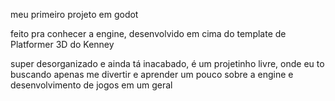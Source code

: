 meu primeiro projeto em godot

feito pra conhecer a engine, desenvolvido em cima do template de Platformer 3D do Kenney

super desorganizado e ainda tá inacabado, é um projetinho livre, onde eu to buscando apenas me divertir e aprender um pouco sobre a engine e desenvolvimento de jogos em um geral
